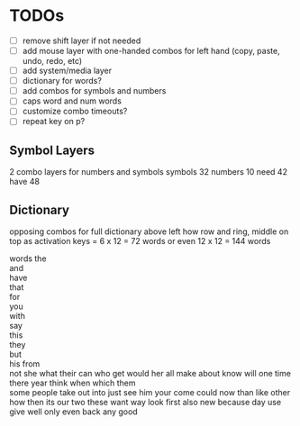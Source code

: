 # TODOs

- [ ] remove shift layer if not needed
- [ ] add mouse layer with one-handed combos for left hand (copy, paste, undo, redo, etc)
- [ ] add system/media layer
- [ ] dictionary for words?
- [ ] add combos for symbols and numbers
- [ ] caps word and num words
- [ ] customize combo timeouts?
- [ ] repeat key on p?

## Symbol Layers

2 combo layers for numbers and symbols
symbols 32
numbers 10
need    42
have    48
                
## Dictionary

opposing combos for full dictionary above
left how row and ring, middle on top as activation keys
= 6 x 12 = 72 words
or even 12 x 12 = 144 words
 
words
the   
and   
have  
that  
for   
you   
with  
say    
this  
they   
but    
his
from   
not
she
what
their
can
who
get
would
her
all
make
about
know
will
one
time
there
year
think
when
which
them    
some
people
take
out
into
just
see
him
your
come
could
now
than
like
other
how
then
its
our
two
these
want
way
look
first
also
new
because
day
use
give
well
only
even
back
any
good

